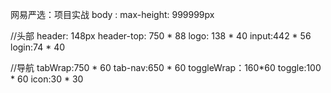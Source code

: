 网易严选：项目实战
body : max-height: 999999px

//头部
header: 148px
    header-top: 750 * 88
        logo: 138 * 40 
        input:442 * 56
        login:74 * 40

//导航
tabWrap:750 * 60
    tab-nav:650 * 60
    toggleWrap：160*60
        toggle:100 * 60
            icon:30 * 30
            
        


